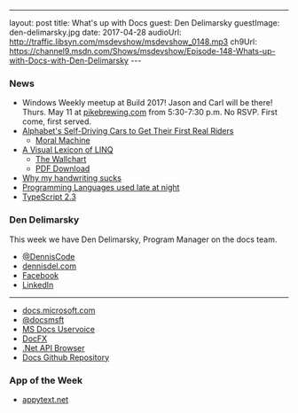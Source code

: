 ---
layout: post
title: What's up with Docs
guest: Den Delimarsky
guestImage: den-delimarsky.jpg
date: 2017-04-28
audioUrl: http://traffic.libsyn.com/msdevshow/msdevshow_0148.mp3
ch9Url: https://channel9.msdn.com/Shows/msdevshow/Episode-148-Whats-up-with-Docs-with-Den-Delimarsky
--- 

### News

 - Windows Weekly meetup at Build 2017! Jason and Carl will be there! Thurs. May 11 at [pikebrewing.com](http://pikebrewing.com/) from 5:30-7:30 p.m. No RSVP. First come, first served.
 - [Alphabet's Self-Driving Cars to Get Their First Real Riders](https://www.bloomberg.com/news/articles/2017-04-25/alphabet-s-self-driving-cars-to-get-their-first-real-riders)
   - [Moral Machine](http://moralmachine.mit.edu/)
 - [A Visual Lexicon of LINQ](https://www.simple-talk.com/dotnet/net-development/visual-lexicon-linq/)
   - [The Wallchart](https://www.simple-talk.com/dotnet/net-development/visual-lexicon-linq-wallchart/)
   - [PDF Download](https://www.simple-talk.com/wp-content/uploads/2017/04/Visual-LINQ-wallchart-2.pdf)
 - [Why my handwriting sucks](https://medium.com/@manibatra23/why-my-handwriting-sucks-a-typographical-analysis-9e0fc4756b71)
 - [Programming Languages used late at night](https://stackoverflow.blog/2017/04/19/programming-languages-used-late-night/)
 - [TypeScript 2.3](https://blogs.msdn.microsoft.com/typescript/2017/04/27/announcing-typescript-2-3/)

### Den Delimarsky

This week we have Den Delimarsky, Program Manager on the docs team.

 - [@DennisCode](https://twitter.com/DennisCode)
 - [dennisdel.com](https://www.dennisdel.com/)
 - [Facebook](https://www.facebook.com/denbydefault/)
 - [LinkedIn](https://www.linkedin.com/in/dendeli/)

------------------------------------------------------------------------------

 - [docs.microsoft.com](http://docs.microsoft.com)
 - [@docsmsft](https://twitter.com/docsmsft)
 - [MS Docs Uservoice](https://msdocs.uservoice.com)
 - [DocFX](https://dotnet.github.io/docfx/)
 - [.Net API Browser](https://docs.microsoft.com/en-us/dotnet/api/)
 - [Docs Github Repository](https://github.com/Microsoft/Docs)

### App of the Week

 - [appytext.net](http://appytext.net/)